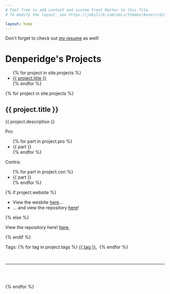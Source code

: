 ```yaml
---
# Feel free to add content and custom Front Matter to this file.
# To modify the layout, see https://jekyllrb.com/docs/themes/#overriding-theme-defaults

layout: home
---
```


<p>Don't forget to check out <a href="https://resume.denperidge.com/">my resume</a> as well!</p>

<h1>Denperidge's Projects</h1>
<ul>
{% for project in site.projects %}
<li><a href="#{{ project.slug }}">{{ project.title }}</a></li>
{% endfor %}
</ul>

{% for project in site.projects %}

<h2 id="{{ project.slug }}">{{ project.title }}</h2>

<a href="https://github.com/{{ project.repoowner }}/{{ project.reponame }}" target="_blank">
    <object data="https://gh-card.dev/repos/{{ project.repoowner }}/{{ project.reponame }}.svg"></object>
</a>

<p>{{ project.description }}</p>



<p>Pro:</p>
<ul>
    {% for part in project.pro %}
    <li>{{ part }}</li>
    {% endfor %}
</ul>

<p>Contra:</p>
<ul>
    {% for part in project.con %}
    <li>{{ part }}</li>
    {% endfor %}
</ul>


{% if project.website %}
<ul>
    <li>View the wesbite <a href="{{ project.website }}">here</a>...</li>
    <li>... and view the repository <a href="https://github.com/{{ project.repoowner }}/{{ project.reponame }}" target="_blank">here</a>!</li>
</ul>
{% else %}
<p>View the repository here! <a href="https://github.com/{{ project.repoowner }}/{{ project.reponame }}" target="_blank">here</a>,</p>
{% endif %}

<p>Tags: 
    {% for tag in project.tags %}
    <a href="tag?{{ tag }}">{{ tag }}</a>,&nbsp;
    {% endfor %}
</p>

<br>


---


<br><br>

{% endfor %}
